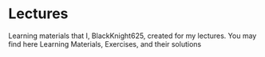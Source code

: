 # Lectures
Learning materials that I, BlackKnight625, created for my lectures. You may find here Learning Materials, Exercises, and their solutions
